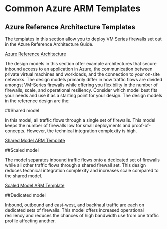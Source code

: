 # Common Azure ARM Templates

## Azure Reference Architecture Templates

The templates in this section allow you to deploy VM Series firewalls set out in the Azure Reference Architecture Guide. 

[Azure Reference Architecture](https://www.paloaltonetworks.com/resources/whitepapers/intelligent-architectures-azure-reference-architecture)

The design models in this section offer example architectures that secure inbound access to an application in Azure, the communication between private virtual machines and workloads, and the connection to your on-site networks.
The design models primarily differ in how traffic flows are divided amongst VM-Series firewalls while offering you flexibility in the number of firewalls, scale, and operational resiliency. Consider which model best fits your needs and use it as a starting point for your design. The design models in the reference design are the:

##Shared model

In this model, all traffic flows through a single set of firewalls. This model keeps the number of firewalls low for small deployments and proof-of-concepts. However, the technical integration complexity is
high.

[Shared Model ARM Template](https://github.com/wwce/azure-arm/tree/master/Azure-Shared-Firewall-Ref-Architecture-master)


##Scaled model

The model separates inbound traffic flows onto a dedicated set of firewalls while all other traffic flows through a shared firewall set. This design reduces technical integration complexity and increases scale compared to the shared model.

[Scaled Model ARM Template](https://github.com/wwce/azure-arm/tree/master/Azure-Scaled-Firewall-Ref-Architecture-master)


##Dedicated model

Inbound, outbound and east-west, and backhaul traffic are each on dedicated sets of firewalls. This model offers increased operational resiliency and reduces the chances of high bandwidth use from one traffic profile affecting another.
